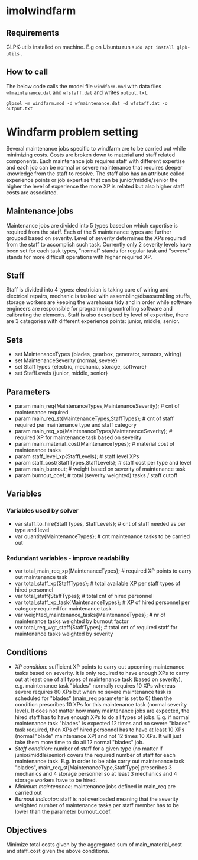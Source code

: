 # imolwindfarm

## Requirements
GLPK-utils installed on machine. E.g on Ubuntu run `sudo apt install glpk-utils` .

## How to call
The below code calls the model file `windfarm.mod` with data files `wfmaintenance.dat` and `wfstaff.dat` and writes `output.txt`.

`glpsol -m windfarm.mod -d wfmaintenance.dat -d wfstaff.dat -o output.txt`

# Windfarm problem setting
Several maintenance jobs specific to windfarm are to be carried out while minimizing costs. Costs are broken down to material and staff related components. Each maintenance job requires staff with different expertise and each job can be normal or severe maintenance that requires deeper knowledge from the staff to resolve. The staff also has an attribute called experience points or job expertise that can be junior/middle/senior the higher the level of experience the more XP is related but also higher staff costs are associated.  

## Maintenance jobs
Maintenance jobs are divided into 5 types based on which expertise is required from the staff. Each of the 5 maintenance types are further grouped based on severity. Level of severity determines the XPs required from the staff to accomplish such task. Currently only 2 severity levels have been set for each task types, "normal" stands for regular task and "severe" stands for more difficult operations with higher required XP.  

## Staff
Staff is divided into 4 types: electrician is taking care of wiring and electrical repairs, mechanic is tasked with assembling/disassembling stuffs, storage workers are keeping the warehouse tidy and in order while software engineers are responsible for programming controlling software and calibrating the elements. Staff is also described by level of expertise, there are 3 categories with different experience points: junior, middle, senior. 

## Sets
* set MaintenanceTypes {blades, gearbox, generator, sensors, wiring}  
* set MaintenanceSeverity {normal, severe}  
* set StaffTypes {electric, mechanic, storage, software}  
* set StaffLevels {junior, middle, senior}  

## Parameters
* param main_req{MaintenanceTypes,MaintenanceSeverity}; # cnt of maintenance required  
* param main_req_st{MaintenanceTypes,StaffTypes}; # cnt of staff required per maintenance type and staff category  
* param main_req_xp{MaintenanceTypes,MaintenanceSeverity}; # required XP for maintenance task based on severity  
* param main_material_cost{MaintenanceTypes}; # material cost of maintenance tasks  
* param staff_level_xp{StaffLevels}; # staff level XPs  
* param staff_cost{StaffTypes,StaffLevels}; # staff cost per type and level  
* param main_burnout; # weight based on severity of maintenance task
* param burnout_coef; # total (severity weighted) tasks / staff cutoff  
	
## Variables
### Variables used by solver
* var staff_to_hire{StaffTypes, StaffLevels}; # cnt of staff needed as per type and level  
* var quantity{MaintenanceTypes}; # cnt maintenance tasks to be carried out  

### Redundant variables - improve readability
* var total_main_req_xp{MaintenanceTypes}; # required XP points to carry out maintenance task  
* var total_staff_xp{StaffTypes}; # total available XP per staff types of hired personnel  
* var total_staff{StaffTypes}; # total cnt of hired personnel  
* var total_staff_xp_task{MaintenanceTypes}; # XP of hired personnel per category required for maintenance task  
* var weighted_maintenance_tasks{MaintenanceTypes}; # nr of maintenance tasks weighted by burnout factor
* var total_req_wgt_staff{StaffTypes}; # total cnt of required staff for maintenance tasks weighted by severity
 
## Conditions
* *XP condition:* sufficient XP points to carry out upcoming maintenance tasks based on severity. It is only required to have enough XPs to carry out at least one of all types of maintenance task (based on severity), e.g. maintenance task "blades" normally requires 10 XPs whereas severe requires 80 XPs but when no severe maintenance task is scheduled for "blades" (main_req parameter is set to 0) then the condition prescribes 10 XPs for this maintenance task (normal severity level). It does not matter how many maintenance jobs are expected, the hired staff has to have enough XPs to do all types of jobs. E.g. if normal maintenance task "blades" is expected 12 times and no severe "blades" task required, then XPs of hired personnel has to have at least 10 XPs (normal "blade" maintenance XP) and not 12 times 10 XPs. It will just take them more time to do all 12 normal "blades" job. 
* *Staff condition:* number of staff for a given type (no matter if junior/middle/senior) covers the required number of staff for each maintenance task. E.g. in order to be able carry out maintenance task "blades", main_req_st[MaintenanceType,StaffType] prescribes 3 mechanics and 4 storage personnel so at least 3 mechanics and 4 storage workers have to be hired.
* *Minimum maintenance:* maintenance jobs defined in main_req are carried out
* *Burnout indicator:* staff is not overloaded meaning that the severity weighted number of maintenance tasks per staff member has to be lower than the parameter burnout_coef.

## Objectives
Minimize total costs given by the aggregated sum of main_material_cost and staff_cost given the above conditions.

